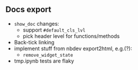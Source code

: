 ## Docs export

- `show_doc` changes:
  - support `#default_cls_lvl`
  - pick header level for functions/methods
- Back-tick linking
- implement stuff from nbdev export2html, e.g.(?):
  - `remove_widget_state`
- tmp.ipynb tests are flaky


